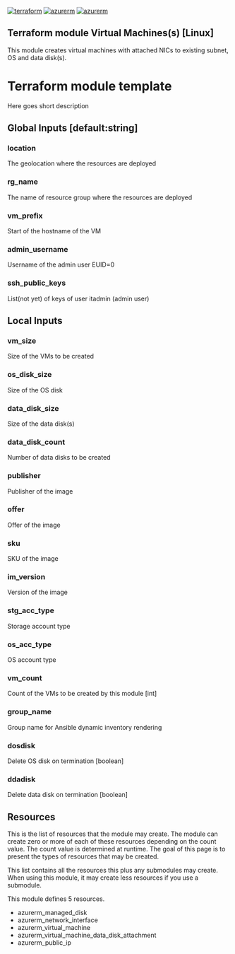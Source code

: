 [![terraform](https://img.shields.io/badge/terraform-0.12-brightgreen.svg)](https://www.terraform.io/upgrade-guides/0-12.html)
[![azurerm](https://img.shields.io/badge/azurerm-1.29-brightgreen.svg)](https://github.com/terraform-providers/terraform-provider-azurerm)
[![azurerm](https://img.shields.io/badge/azurerm-2.0-orange.svg)](https://www.terraform.io/docs/providers/azurerm/guides/2.0-upgrade-guide.html)

## Terraform module Virtual Machines(s) [Linux]
This module creates virtual machines with attached NICs to existing subnet, OS and data disk(s).

# Terraform module template
Here goes short description

## Global Inputs [default:string]
### location
The geolocation where the resources are deployed
### rg_name
The name of resource group where the resources are deployed
### vm_prefix
Start of the hostname of the VM
### admin_username
Username of the admin user EUID=0
### ssh_public_keys
List(not yet) of keys of user itadmin (admin user)

## Local Inputs
### vm_size
Size of the VMs to be created
### os_disk_size
Size of the OS disk
### data_disk_size
Size of the data disk(s)
### data_disk_count
Number of data disks to be created
### publisher
Publisher of the image
### offer
Offer of the image
### sku
SKU of the image
### im_version
Version of the image
### stg_acc_type
Storage account type
### os_acc_type
OS account type
### vm_count
Count of the VMs to be created by this module [int]
### group_name
Group name for Ansible dynamic inventory rendering
### dosdisk
Delete OS disk on termination [boolean]
### ddadisk
Delete data disk on termination [boolean]

## Resources
This is the list of resources that the module may create. The module can create zero or more of each of these resources depending on the  count  value. The count value is determined at runtime. The goal of this page is to present the types of resources that may be created.

This list contains all the resources this plus any submodules may create. When using this module, it may create less resources if you use a submodule.

This module defines 5 resources.
 - azurerm_managed_disk
 - azurerm_network_interface
 - azurerm_virtual_machine
 - azurerm_virtual_machine_data_disk_attachment
 - azurerm_public_ip
